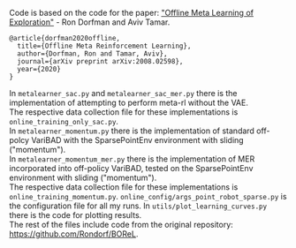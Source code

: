 Code is based on the code for the paper: ["Offline Meta Learning of Exploration"](https://arxiv.org/abs/2008.02598) - Ron Dorfman and Aviv Tamar.

```
@article{dorfman2020offline,
  title={Offline Meta Reinforcement Learning},
  author={Dorfman, Ron and Tamar, Aviv},
  journal={arXiv preprint arXiv:2008.02598},
  year={2020}
}
```

In `metalearner_sac.py` and `metalearner_sac_mer.py` there is the implementation of attempting to perform meta-rl without the VAE.  
The respective data collection file for these implementations is `online_training_only_sac.py`.  
In `metalearner_momentum.py` there is the implementation of standard off-polcy VariBAD with the SparsePointEnv environment with sliding ("momentum").  
In `metalearner_momentum_mer.py` there is the implementation of MER incorporated into off-policy VariBAD, tested on the SparsePointEnv environment with sliding ("momentum").  
The respective data collection file for these implementations is `online_training_momentum.py`.
`online_config/args_point_robot_sparse.py` is the configuration file for all my runs.
In `utils/plot_learning_curves.py` there is the code for plotting results.  
The rest of the files include code from the original repository: https://github.com/Rondorf/BOReL.



